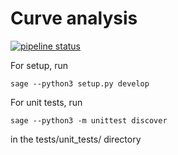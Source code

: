 # Curve analysis

[![pipeline status](https://gitlab.fi.muni.cz/x408178/curve_analyzer/badges/master/pipeline.svg)](https://gitlab.fi.muni.cz/x408178/curve_analyzer/-/commits/master)

For setup, run

`sage --python3 setup.py develop`

For unit tests, run 

`sage --python3 -m unittest discover`

in the tests/unit_tests/ directory